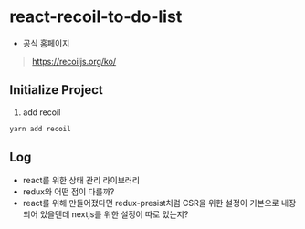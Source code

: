 # react-recoil-to-do-list

- 공식 홈페이지

> https://recoiljs.org/ko/

## Initialize Project

1. add recoil

```bash
yarn add recoil
```

## Log

- react를 위한 상태 관리 라이브러리
- redux와 어떤 점이 다를까?
- react를 위해 만들어졌다면 redux-presist처럼 CSR을 위한 설정이 기본으로 내장되어 있을텐데 nextjs를 위한 설정이 따로 있는지?
